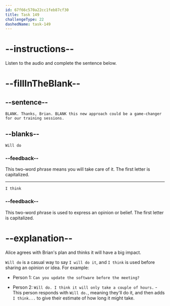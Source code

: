```yaml
---
id: 67f66c570a22cc1feb87cf30
title: Task 149
challengeType: 22
dashedName: task-149
---
```


<!-- (audio) Alice: Will do. Thanks, Brian. I think this new approach could be a game-changer for our training sessions. -->

# --instructions--

Listen to the audio and complete the sentence below.

# --fillInTheBlank--

## --sentence--

`BLANK. Thanks, Brian. BLANK this new approach could be a game-changer for our training sessions.`

## --blanks--

`Will do`

### --feedback--

This two-word phrase means you will take care of it. The first letter is capitalized.

---

`I think`

### --feedback--

This two-word phrase is used to express an opinion or belief. The first letter is capitalized.

# --explanation--

Alice agrees with Brian's plan and thinks it will have a big impact.

`Will do` is a casual way to say `I will do it`, and `I think` is used before sharing an opinion or idea. For example:

- Person 1: `Can you update the software before the meeting?`

- Person 2: `Will do. I think it will only take a couple of hours.` - This person responds with `Will do.`, meaning they'll do it, and then adds `I think...` to give their estimate of how long it might take.
